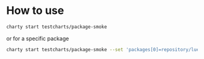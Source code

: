 # How to use


```bash
charty start testcharts/package-smoke
```

or for a specific package

```bash
charty start testcharts/package-smoke --set 'packages[0]=repository/luet' --set 'packages[1]=system/luet'
```